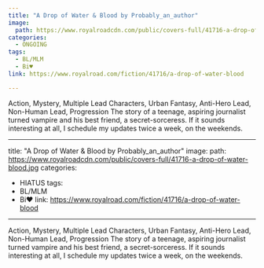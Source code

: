```yaml
---
title: "A Drop of Water & Blood by Probably_an_author"
image:
  path: https://www.royalroadcdn.com/public/covers-full/41716-a-drop-of-water-blood.jpg
categories:
  - ONGOING
tags:
  - BL/MLM
  - Bi♥
link: https://www.royalroad.com/fiction/41716/a-drop-of-water-blood

---
```

Action, Mystery, Multiple Lead Characters, Urban Fantasy, Anti-Hero Lead, Non-Human Lead, Progression
The story of a teenage, aspiring journalist turned vampire and his best friend, a secret-sorceress. If it sounds interesting at all, I schedule my updates twice a week, on the weekends.

---
title: "A Drop of Water & Blood by Probably_an_author"
image:
  path: https://www.royalroadcdn.com/public/covers-full/41716-a-drop-of-water-blood.jpg
categories:
  - HIATUS
tags:
  - BL/MLM
  - Bi♥
link: https://www.royalroad.com/fiction/41716/a-drop-of-water-blood

---
Action, Mystery, Multiple Lead Characters, Urban Fantasy, Anti-Hero Lead, Non-Human Lead, Progression
The story of a teenage, aspiring journalist turned vampire and his best friend, a secret-sorceress. If it sounds interesting at all, I schedule my updates twice a week, on the weekends.

